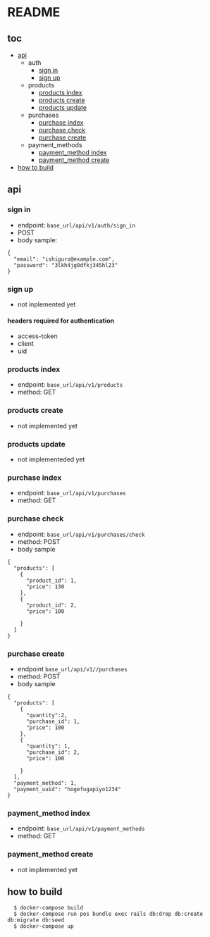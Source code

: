 # README

## toc
  * [api](#api)
    * auth
      * [sign in](#sign-in)
      * [sign up](#sign-up)
    * products
      * [products index](#products-index)
      * [products create](#products-create)
      * [products update](#products-update)
    * purchases
      * [purchase index](#purchase-index)
      * [purchase check](#purchase-check)
      * [purchase create](#purchase-create)
    * payment_methods
      * [payment_method index](#payment_method-index)
      * [payment_method create](#payment_method-create)
  * [how to build](#how-to-build)


## api

### sign in
  * endpoint: `base_url/api/v1/auth/sign_in`
  * POST
  * body sample:
```
{
  "email": "ishiguro@example.com",
  "password": "3lkh4jg0dfkj345hl23"
}
```

### sign up
  * not inplemented yet

#### headers required for authentication
  * access-token
  * client
  * uid

### products index
  * endpoint: `base_url/api/v1/products`
  * method: GET

### products create
  * not implemented yet

### products update
  * not implementeded yet

### purchase index
  * endpoint: `base_url/api/v1/purchases`
  * method: GET

### purchase check
  * endpoint: `base_url/api/v1/purchases/check`
  * method: POST
  * body sample
```
{
  "products": [
    {
      "product_id": 1,
      "price": 130
    },
    {
      "product_id": 2,
      "price": 100

    }
  ]
}
```

### purchase create
  * endpoint `base_url/api/v1//purchases`
  * method: POST
  * body sample
```
{
  "products": [
    {
      "quantity":2,
      "purchase_id": 1,
      "price": 100
    },
    {
      "quantity": 1,
      "purchase_id": 2,
      "price": 100

    }
  ],
  "payment_method": 1,
  "payment_uuid": "hogefugapiyo1234"
}
```

### payment_method index
  * endpoint: `base_url/api/v1/payment_methods`
  * method: GET

### payment_method create
  * not implemented yet

## how to build
```
  $ docker-compose build
  $ docker-compose run pos bundle exec rails db:drop db:create db:migrate db:seed
  $ docker-compose up
```